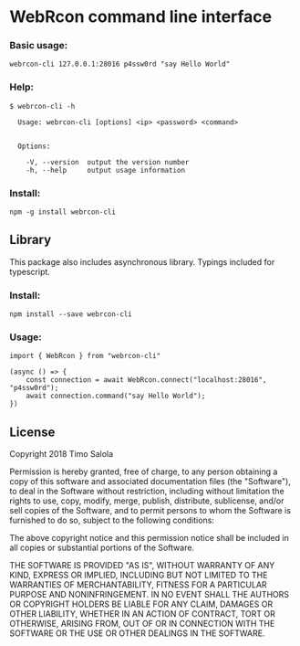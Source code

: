 # WebRcon command line interface
### Basic usage:
```
webrcon-cli 127.0.0.1:28016 p4ssw0rd "say Hello World"
```
### Help:
```
$ webrcon-cli -h

  Usage: webrcon-cli [options] <ip> <password> <command>


  Options:

    -V, --version  output the version number
    -h, --help     output usage information
```
### Install:
```
npm -g install webrcon-cli
```
## Library
This package also includes asynchronous library. Typings included for typescript.
### Install:
```
npm install --save webrcon-cli
```
### Usage:
```
import { WebRcon } from "webrcon-cli"

(async () => {
    const connection = await WebRcon.connect("localhost:28016", "p4ssw0rd");
    await connection.command("say Hello World");
})
```
## License
Copyright 2018 Timo Salola

Permission is hereby granted, free of charge, to any person obtaining a copy of this software and associated documentation files (the "Software"), to deal in the Software without restriction, including without limitation the rights to use, copy, modify, merge, publish, distribute, sublicense, and/or sell copies of the Software, and to permit persons to whom the Software is furnished to do so, subject to the following conditions:

The above copyright notice and this permission notice shall be included in all copies or substantial portions of the Software.

THE SOFTWARE IS PROVIDED "AS IS", WITHOUT WARRANTY OF ANY KIND, EXPRESS OR IMPLIED, INCLUDING BUT NOT LIMITED TO THE WARRANTIES OF MERCHANTABILITY, FITNESS FOR A PARTICULAR PURPOSE AND NONINFRINGEMENT. IN NO EVENT SHALL THE AUTHORS OR COPYRIGHT HOLDERS BE LIABLE FOR ANY CLAIM, DAMAGES OR OTHER LIABILITY, WHETHER IN AN ACTION OF CONTRACT, TORT OR OTHERWISE, ARISING FROM, OUT OF OR IN CONNECTION WITH THE SOFTWARE OR THE USE OR OTHER DEALINGS IN THE SOFTWARE.